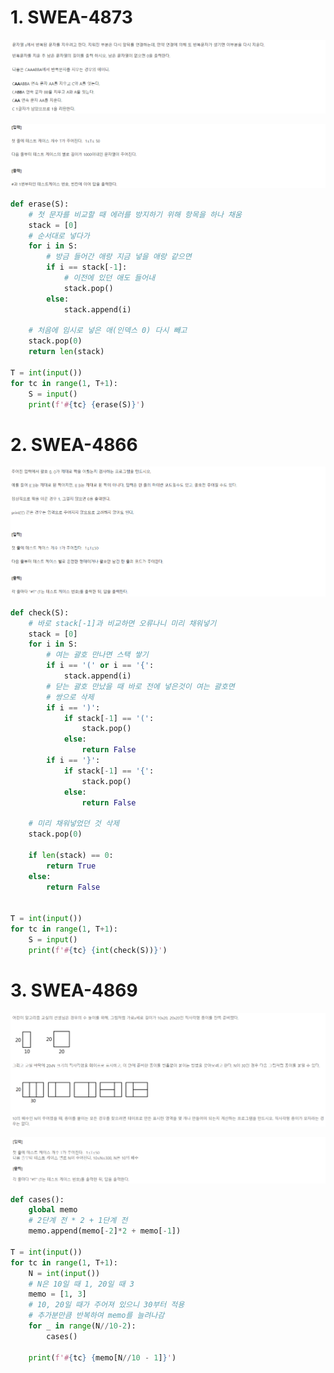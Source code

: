 # 1. SWEA-4873

![image-20220222142047013](quiz_day_9.assets/image-20220222142047013.png)

![image-20220222142102275](quiz_day_9.assets/image-20220222142102275.png)

```python
def erase(S):
    # 첫 문자를 비교할 때 에러를 방지하기 위해 항목을 하나 채움
    stack = [0]
    # 순서대로 넣다가
    for i in S:
        # 방금 들어간 애랑 지금 넣을 애랑 같으면
        if i == stack[-1]:
            # 이전에 있던 애도 들어내
            stack.pop()
        else:
            stack.append(i)

    # 처음에 임시로 넣은 애(인덱스 0) 다시 빼고
    stack.pop(0)
    return len(stack)

T = int(input())
for tc in range(1, T+1):
    S = input()
    print(f'#{tc} {erase(S)}')
```



# 2. SWEA-4866

![image-20220222142209236](quiz_day_9.assets/image-20220222142209236.png)

```python
def check(S):
    # 바로 stack[-1]과 비교하면 오류나니 미리 채워넣기
    stack = [0]
    for i in S:
        # 여는 괄호 만나면 스택 쌓기
        if i == '(' or i == '{':
            stack.append(i)
        # 닫는 괄호 만났을 때 바로 전에 넣은것이 여는 괄호면
        # 쌍으로 삭제
        if i == ')':
            if stack[-1] == '(':
                stack.pop()
            else:
                return False
        if i == '}':
            if stack[-1] == '{':
                stack.pop()
            else:
                return False

    # 미리 채워넣었던 것 삭제
    stack.pop(0)

    if len(stack) == 0:
        return True
    else:
        return False


T = int(input())
for tc in range(1, T+1):
    S = input()
    print(f'#{tc} {int(check(S))}')
```



# 3. SWEA-4869

![image-20220222142133019](quiz_day_9.assets/image-20220222142133019.png)

![image-20220222142142222](quiz_day_9.assets/image-20220222142142222.png)

```python
def cases():
    global memo
    # 2단계 전 * 2 + 1단계 전
    memo.append(memo[-2]*2 + memo[-1])

T = int(input())
for tc in range(1, T+1):
    N = int(input())
    # N은 10일 때 1, 20일 때 3
    memo = [1, 3]
    # 10, 20일 때가 주어져 있으니 30부터 적용
    # 추가분만큼 반복하여 memo를 늘려나감
    for _ in range(N//10-2):
        cases()

    print(f'#{tc} {memo[N//10 - 1]}')
```

